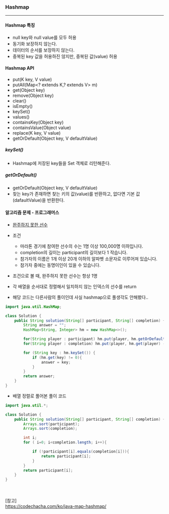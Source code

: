 ### Hashmap  
---  

#### Hashmap 특징  
- null key와 null value를 모두 허용  
- 동기화 보장하지 않는다.  
- 데이터의 순서를 보장하지 않는다.  
- 중복된 key 값을 허용하진 않지만, 중복된 값(value) 허용  

#### Hashmap API  
- put(K key, V value)  
- putAll(Map<? extends K,? extends V> m)  
- get(Object key)  
- remove(Object key)  
- clear()  
- isEmpty()  
- keySet()  
- values()  
- containsKey(Object key)  
- containsValue(Object value)  
- replace(K key, V value)  
- getOrDefault(Object key, V defaultValue)  

##### keySet()  
- Hashmap에 저장된 key들을 Set 객체로 리턴해준다.  

##### getOrDefault()  
- getOrDefault(Object key, V defaultValue)  
- 찾는 key가 존재하면 찾는 키의 값(value)를 반환하고, 없다면 기본 값(dafaultValue)을 반환한다.  


#### 알고리즘 문제 - 프로그래머스  
- [완주하지 못한 선수](https://programmers.co.kr/learn/courses/30/lessons/42576)  

- 조건  
  * 마라톤 경기에 참여한 선수의 수는 1명 이상 100,000명 이하입니다.  
  * completion의 길이는 participant의 길이보다 1 작습니다.  
  * 참가자의 이름은 1개 이상 20개 이하의 알파벳 소문자로 이루어져 있습니다.  
  * 참가자 중에는 동명이인이 있을 수 있습니다.  

- 조건으로 볼 때, 완주하지 못한 선수는 항상 1명  
- 각 배열을 순서대로 정렬해서 일치하지 않는 인덱스의 선수를 return  
- 해당 코드는 다른사람의 풀이인데 사실 hashmap으로 풀생각도 안해봤다..  

``` java
import java.util.HashMap;

class Solution {
    public String solution(String[] participant, String[] completion) {
        String answer = "";
        HashMap<String, Integer> hm = new HashMap<>();

        for(String player : participant) hm.put(player, hm.getOrDefault(player, 0) + 1);
        for(String player : completion) hm.put(player, hm.get(player) - 1);

        for (String key : hm.keySet()) {
            if (hm.get(key) != 0){
                answer = key;
            }
        }
        return answer;
    }
}
```

- 배열 정렬로 풀어본 풀이 코드  

``` java
import java.util.*;

class Solution {
    public String solution(String[] participant, String[] completion) {
        Arrays.sort(participant);
        Arrays.sort(completion);

        int i;
        for ( i=0; i<completion.length; i++){

            if (!participant[i].equals(completion[i])){
                return participant[i];
            }
        }
        return participant[i];
    }
}
```

&nbsp;  
&nbsp;  
[참고]  
<https://codechacha.com/ko/java-map-hashmap/>  

